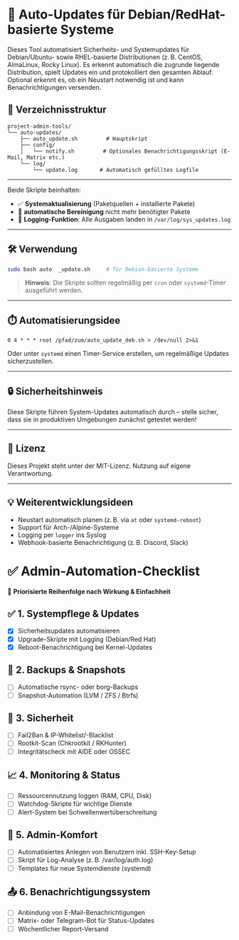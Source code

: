 # 🔄 Auto-Updates für Debian/RedHat-basierte Systeme

Dieses Tool automatisiert Sicherheits- und Systemupdates für Debian/Ubuntu- sowie RHEL-basierte Distributionen (z. B. CentOS, AlmaLinux, Rocky Linux). Es erkennt automatisch die zugrunde liegende Distribution, spielt Updates ein und protokolliert den gesamten Ablauf. Optional erkennt es, ob ein Neustart notwendig ist und kann Benachrichtigungen versenden.

## 📁 Verzeichnisstruktur

```
project-admin-tools/
└── auto-updates/
    ├── auto_update.sh         # Hauptskript
    ├── config/
    │   └── notify.sh         # Optionales Benachrichtigungsskript (E-Mail, Matrix etc.)
    └── log/
        └── update.log       # Automatisch gefülltes Logfile
```

---

Beide Skripte beinhalten:

* ✅ **Systemaktualisierung** (Paketquellen + installierte Pakete)
* 🧹 **automatische Bereinigung** nicht mehr benötigter Pakete
* 📝 **Logging-Funktion**: Alle Ausgaben landen in `/var/log/sys_updates.log`

---

## 🛠️ Verwendung

```bash
sudo bash auto  _update.sh     # für Debian-basierte Systeme
```

> **Hinweis**: Die Skripte sollten regelmäßig per `cron` oder `systemd`-Timer ausgeführt werden.

---

## ⏱️ Automatisierungsidee

```cron
0 4 * * * root /pfad/zum/auto_update_deb.sh > /dev/null 2>&1
```

Oder unter `systemd` einen Timer-Service erstellen, um regelmäßige Updates sicherzustellen.

---

## 🔒 Sicherheitshinweis

Diese Skripte führen System-Updates automatisch durch – stelle sicher, dass sie in produktiven Umgebungen zunächst getestet werden!

---

## 📎 Lizenz

Dieses Projekt steht unter der MIT-Lizenz. Nutzung auf eigene Verantwortung.

---

## 💡 Weiterentwicklungsideen

* Neustart automatisch planen (z. B. via `at` oder `systemd-reboot`)
* Support für Arch-/Alpine-Systeme
* Logging per `logger` ins Syslog
* Webhook-basierte Benachrichtigung (z. B. Discord, Slack)

# ✅ Admin-Automation-Checklist

🔁 **Priorisierte Reihenfolge nach Wirkung & Einfachheit**

## ✅ 1. Systempflege & Updates
- [x] Sicherheitsupdates automatisieren
- [x] Upgrade-Skripte mit Logging (Debian/Red Hat)
- [x] Reboot-Benachrichtigung bei Kernel-Updates

## 💾 2. Backups & Snapshots
- [ ] Automatische rsync- oder borg-Backups
- [ ] Snapshot-Automation (LVM / ZFS / Btrfs)

## 🔐 3. Sicherheit
- [ ] Fail2Ban & IP-Whitelist/-Blacklist
- [ ] Rootkit-Scan (Chkrootkit / RKHunter)
- [ ] Integritätscheck mit AIDE oder OSSEC

## 📈 4. Monitoring & Status
- [ ] Ressourcennutzung loggen (RAM, CPU, Disk)
- [ ] Watchdog-Skripte für wichtige Dienste
- [ ] Alert-System bei Schwellenwertüberschreitung

## 🧰 5. Admin-Komfort
- [ ] Automatisiertes Anlegen von Benutzern inkl. SSH-Key-Setup
- [ ] Skript für Log-Analyse (z. B. /var/log/auth.log)
- [ ] Templates für neue Systemdienste (systemd)

## 📤 6. Benachrichtigungssystem
- [ ] Anbindung von E-Mail-Benachrichtigungen
- [ ] Matrix- oder Telegram-Bot für Status-Updates
- [ ] Wöchentlicher Report-Versand

